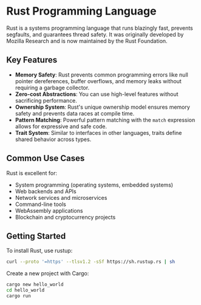 # Rust Programming Language

Rust is a systems programming language that runs blazingly fast, prevents segfaults, and guarantees thread safety. It was originally developed by Mozilla Research and is now maintained by the Rust Foundation.

## Key Features

- **Memory Safety**: Rust prevents common programming errors like null pointer dereferences, buffer overflows, and memory leaks without requiring a garbage collector.
- **Zero-cost Abstractions**: You can use high-level features without sacrificing performance.
- **Ownership System**: Rust's unique ownership model ensures memory safety and prevents data races at compile time.
- **Pattern Matching**: Powerful pattern matching with the `match` expression allows for expressive and safe code.
- **Trait System**: Similar to interfaces in other languages, traits define shared behavior across types.

## Common Use Cases

Rust is excellent for:
- System programming (operating systems, embedded systems)
- Web backends and APIs
- Network services and microservices
- Command-line tools
- WebAssembly applications
- Blockchain and cryptocurrency projects

## Getting Started

To install Rust, use rustup:
```bash
curl --proto '=https' --tlsv1.2 -sSf https://sh.rustup.rs | sh
```

Create a new project with Cargo:
```bash
cargo new hello_world
cd hello_world
cargo run
```